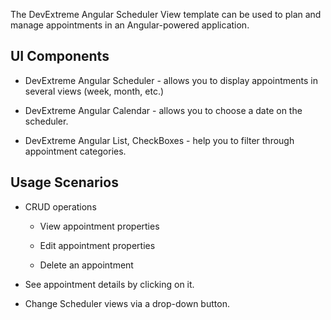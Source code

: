 The DevExtreme Angular Scheduler View template can be used to plan and manage appointments in an Angular-powered application.

## UI Components  

- DevExtreme Angular Scheduler - allows you to display appointments in several views (week, month, etc.)

- DevExtreme Angular Calendar - allows you to choose a date on the scheduler.

- DevExtreme Angular List, CheckBoxes - help you to filter through appointment categories.

## Usage Scenarios 

- CRUD operations 

    - View appointment properties 

    - Edit appointment properties 

    - Delete an appointment 

- See appointment details by clicking on it.

- Change Scheduler views via a drop-down button.